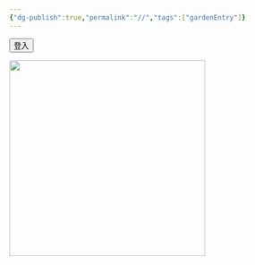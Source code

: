 ```yaml
---
{"dg-publish":true,"permalink":"//","tags":["gardenEntry"]}
---
```


<script src="https://identity.netlify.com/v1/netlify-identity-widget.js"></script>
<script src="/auth-embed.js"></script>
<button id="login-btn">登入</button>
<button id="logout-btn" style="display:none;">登出</button>
<!-- 未登入時顯示的圖片區塊 -->
<div id="guest" style="display: block;">
<img src="https://drive.google.com/file/d/1PO8ZWKZI2MMyNbiSX7LgoPrKTE50uFEG/view" style="width: 350px; height: auto;"/>
</div>
<!-- 僅登入後顯示的內容 -->
<div id="auth-gate" style="display: none;">

# 🌲

@sethfu

大家好👋，歡迎來到我的個人網站。

##### Obsidian
- [[Knowledge/Obsidian技巧/1.功能&小技巧\|1.功能&小技巧]]
- [[Knowledge/Obsidian技巧/2.好用插件分享\|2.好用插件分享]]
- [[Knowledge/Obsidian技巧/3.自動推git的方法\|3.自動推git的方法]]
- [[Knowledge/Obsidian技巧/4.建立網站分享筆記\|4.建立網站分享筆記]]
##### 實用文章
- [[Knowledge/技術文章/電腦小技巧\|電腦小技巧]]
- [[Knowledge/技術文章/Docker\|Docker]]
- [[Knowledge/技術文章/TLS、SSL憑證-製作CSR\|TLS、SSL憑證-製作CSR]]
##### SmartKMS
- [[Products/知識管理SmartKMS/SmartKMS Linux\|SmartKMS Linux]]
- [[Products/知識管理SmartKMS/SmartKMS注意事項\|SmartKMS注意事項]]
- [[Products/知識管理SmartKMS/SmartKMS憑證SSL\|SmartKMS憑證SSL]]
##### SmartRobot
- [[Products/SmartRobot/SmartRobot Docker\|SmartRobot Docker]]
- [[Products/SmartRobot/SmartRobot安裝\|SmartRobot安裝]]
- [[Products/SmartRobot/SmartRobot掛載nginx+憑證\|SmartRobot掛載nginx+憑證]]
##### Helpdesk
- [[Products/文字客服Helpdesk4J/文字客服安裝\|文字客服安裝]]
##### APP Install Packages
- [[Products/APP Install Packages/app安裝包\|app安裝包]]
##### 客戶
- [[Projects/Customer/台灣電力/台電北客\|台電北客]]

</div>
